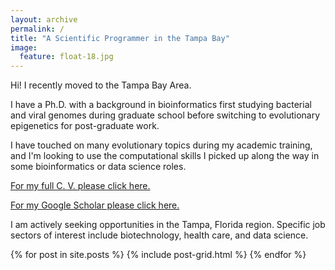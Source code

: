 ```yaml
---
layout: archive
permalink: /
title: "A Scientific Programmer in the Tampa Bay"
image:
  feature: float-18.jpg
---
```


Hi! I recently moved to the Tampa Bay Area.

I have a Ph.D. with a background in bioinformatics first studying bacterial and viral genomes during graduate school before switching to evolutionary epigenetics for post-graduate work. 

I have touched on many evolutionary topics during my academic training, and I'm looking to use the computational skills I picked up along the way in some bioinformatics or data science roles.

[For my full C. V. please click here.](http://thomas-keller.github.io/cv_tk_031616.pdf)

[For my Google Scholar please click here.](http://scholar.google.com/citations?user=HIBfsy4AAAAJ&hl=en)


I am actively seeking opportunities in the Tampa, Florida region. Specific job sectors of interest include biotechnology, health care, and data science.



<div class="tiles">
{% for post in site.posts %}
	{% include post-grid.html %}
{% endfor %}
</div><!-- /.tiles -->

